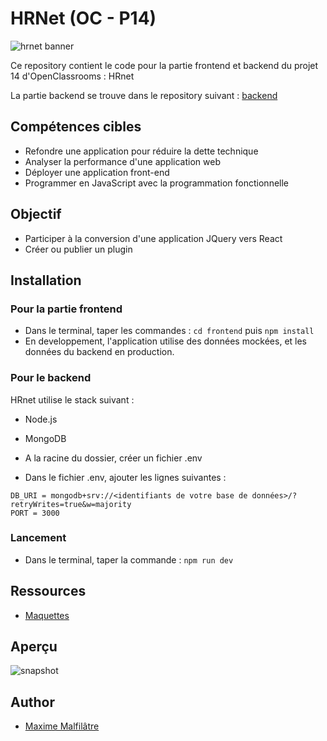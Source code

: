 # HRNet (OC - P14)

![hrnet banner](https://zupimages.net/up/23/36/gotu.png)

Ce repository contient le code pour la partie frontend et backend du projet 14 d'OpenClassrooms : HRnet

La partie backend se trouve dans le repository suivant : [backend](https://github.com/maxew33/OC-P14-HRNet-backend)

## Compétences cibles

- Refondre une application pour réduire la dette technique
- Analyser la performance d'une application web
- Déployer une application front-end
- Programmer en JavaScript avec la programmation fonctionnelle

## Objectif

- Participer à la conversion d'une application JQuery vers React
- Créer ou publier un plugin

## Installation

### Pour la partie frontend
- Dans le terminal, taper les commandes : `cd frontend` puis `npm install`
- En developpement, l'application utilise des données mockées, et les données du backend en production.

### Pour le backend
HRnet utilise le stack suivant :
- Node.js
- MongoDB

- A la racine du dossier, créer un fichier .env
- Dans le fichier .env, ajouter les lignes suivantes :

```
DB_URI = mongodb+srv://<identifiants de votre base de données>/?retryWrites=true&w=majority
PORT = 3000
```

### Lancement

- Dans le terminal, taper la commande : `npm run dev`

## Ressources

-   [Maquettes](https://www.figma.com/proto/QxcgHffxtCX2uSWfHPzUZV/OC-P14---HRNet?node-id=7-41&starting-point-node-id=7%3A41)

## Aperçu

![snapshot](https://zupimages.net/up/23/37/ogo2.png)

## Author

-   [Maxime Malfilâtre](https://www.github.com/maxew33)
